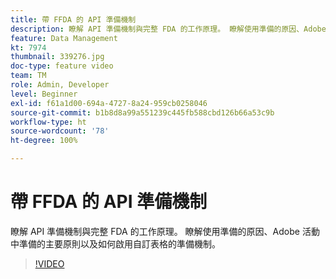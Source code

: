 ```yaml
---
title: 帶 FFDA 的 API 準備機制
description: 瞭解 API 準備機制與完整 FDA 的工作原理。 瞭解使用準備的原因、Adobe 活動中準備的主要原則以及如何啟用自訂表格的準備機制。
feature: Data Management
kt: 7974
thumbnail: 339276.jpg
doc-type: feature video
team: TM
role: Admin, Developer
level: Beginner
exl-id: f61a1d00-694a-4727-8a24-959cb0258046
source-git-commit: b1b8d8a99a551239c445fb588cbd126b66a53c9b
workflow-type: ht
source-wordcount: '78'
ht-degree: 100%

---
```


# 帶 FFDA 的 API 準備機制

瞭解 API 準備機制與完整 FDA 的工作原理。 瞭解使用準備的原因、Adobe 活動中準備的主要原則以及如何啟用自訂表格的準備機制。

>[!VIDEO](https://video.tv.adobe.com/v/339276?quality=12&learn=on)
